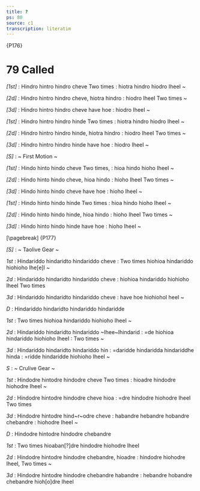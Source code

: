```yaml
---
title: ?
ps: 80
source: c1
transcription: literatim
---
```


{P176}

# 79 Called

_\[1st\]_
: Hindro hintro hindro cheve Two times
: hiotra hindro hiodro IheeI \~

_\[2d\]_
: Hindro hintro hindro cheve, hiotra hindro
: hiodro IheeI Two times \~

_\[3d\]_
: Hindro hintro hindro cheve have hoe
: hiodro IheeI \~

_\[1st\]_
: Hindro hintro hindro hinde Two times
: hiotra hindro hiodro IheeI \~

_\[2d\]_
: Hindro hintro hindro hinde, hiotra hindro
: hiodro IheeI Two times \~

_\[3d\]_
: Hindro hintro hindro hinde have hoe
: hiodro IheeI \~

_\[S\]_
: \~ First Motion \~

_\[1st\]_
: Hindo hinto hindo cheve Two times,
: hioa hindo hioho IheeI \~

_\[2d\]_
: Hindo hinto hindo cheve, hioa hindo
: hioho IheeI Two times \~

_\[3d\]_
: Hindo hinto hindo cheve have hoe
: hioho IheeI \~

_\[1st\]_
: Hindo hinto hindo hinde Two times
: hioa hindo hioho IheeI \~

_\[2d\]_
: Hindo hinto hindo hinde, hioa hindo
: hioho IheeI Two times \~

_\[3d\]_
: Hindo hinto hindo hinde have hoe
: hioho IheeI \~

[\pagebreak]
{P177}

_\[S\]_
: \~ Taolive Gear \~

_1st_
: Hindariddo hindaridto hindariddo cheve
: Two times hiohioa hindariddo hiohioho Ihe\[e\]I \~

_2d_
: Hindariddo hindaridto hindariddo cheve
: hiohioa hindariddo hiohioho IheeI Two times

_3d_
: Hindariddo hindaridto hindariddo cheve
: have hoe hiohiohoI heeI \~

_D_
: Hindariddo hindaridto hindariddo hindaridde

_1st_
: Two times hiohioa hindariddo hiohioho IheeI \~

_2d_
: Hindariddo hindaridto hindariddo ~Ihee~Ihindarid
: =de hiohioa hindariddo hiohioho IheeI
: Two times \~

_3d_
: Hindariddo hindaridto hindariddo hin
: =daridde hindaridda hindariddhe hinda
: =ridde hindaridde hiohioho IheeI \~

_S_
: \~ Crulive Gear \~

_1st_
: Hindodre hintodre hindodre cheve Two times
: hioadre hindodre hiohodre IheeI \~

_2d_
: Hindodre hintodre hindodre cheve hioa
: =dre hindodre hiohodre IheeI Two times

_3d_
: Hindodre hintodre hind~r~odre cheve
: habandre hebandre hobandre chebandre
: hiohodre IheeI \~

_D_
: Hindodre hintodre hindodre chebandre

_1st_
: Two times hioaban\[?\]dre hindodre hiohodre IheeI

_2d_
: Hindodre hintodre hindodre chebandre, hioadre
: hindodre hiohodre IheeI, Two times \~

_3d_
: Hindodre hintodre hindodre chebandre habandre
: hebandre hobandre chebandre hioh\[o\]dre IheeI
